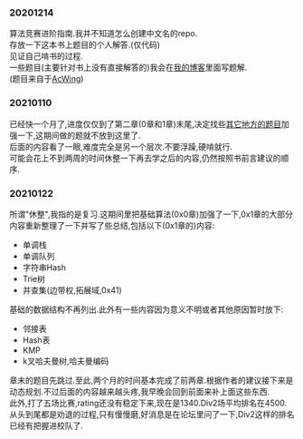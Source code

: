 ### 20201214  
  算法竞赛进阶指南.我并不知道怎么创建中文名的repo.  
  存放一下这本书上题目的个人解答.(仅代码)  
  见证自己啃书的过程.  
  一些题目(主要针对书上没有直接解答的)我会在[我的博客](https://i.cnblogs.com/tags/posts?tagId=4115014)里面写题解.  
  (题目来自于[AcWing](https://www.acwing.com/problem/search/1/?csrfmiddlewaretoken=aCDmmTJaWJmKaLhp5kitbNZSahEUKEZrGPskktHpfMxJQpM3TWTV0EYRrcJYuekq&search_content=%E7%AE%97%E6%B3%95%E7%AB%9E%E8%B5%9B%E8%BF%9B%E9%98%B6%E6%8C%87%E5%8D%97))  

### 20210110  
  已经快一个月了,进度仅仅到了第二章(0章和1章)末尾,决定找些[其它地方的题目](https://www.luogu.com.cn/training/9391)加强一下,这期间做的题就不放到这里了.  
  后面的内容看了一眼,难度完全是另一个层次.不要浮躁,硬啃就行.  
  可能会花上不到两周的时间休整一下再去学之后的内容,仍然按照书前言建议的顺序.  

### 20210122  
  所谓"休整",我指的是复习.这期间里把基础算法(0x0章)加强了一下,0x1章的大部分内容重新整理了一下并写了些总结,包括以下(0x1章的)内容:  
  - 单调栈
  - 单调队列
  - 字符串Hash
  - Trie树
  - 并查集(边带权,拓展域,0x41)
  
基础的数据结构不再列出.此外有一些内容因为意义不明或者其他原因暂时放下:
  - 邻接表
  - Hash表
  - KMP
  - k叉哈夫曼树,哈夫曼编码
  
  章末的题目先跳过.至此,两个月的时间基本完成了前两章.根据作者的建议接下来是动态规划.不过后面的内容越来越头疼,我早晚会回到前面来补上面这些东西.  
  此外,打了五场比赛,rating还没有稳定下来,现在是1340.Div2场平均排名在4500.  
  从头到尾都是劝退的过程,只有慢慢磨,好消息是在论坛里问了一下,Div2这样的排名已经有把握进校队了.  
